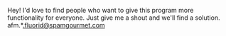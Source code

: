 Hey!
I'd love to find people who want to give this program more functionality for everyone.
Just give me a shout and we'll find a solution.
afm.*.fluorid@spamgourmet.com

